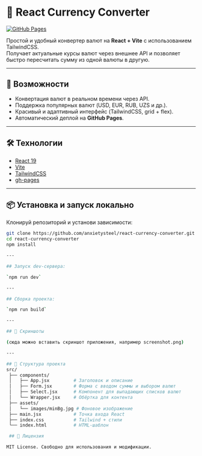 # 💱 React Currency Converter

[![GitHub Pages](https://img.shields.io/badge/demo-online-green)](https://anxietysteel.github.io/react-currency-converter/)

Простой и удобный конвертер валют на **React + Vite** с использованием TailwindCSS.  
Получает актуальные курсы валют через внешнее API и позволяет быстро пересчитать сумму из одной валюты в другую.

---

## 🚀 Возможности
- Конвертация валют в реальном времени через API.  
- Поддержка популярных валют (USD, EUR, RUB, UZS и др.).  
- Красивый и адаптивный интерфейс (TailwindCSS, grid + flex).  
- Автоматический деплой на **GitHub Pages**.

---

## 🛠️ Технологии
- [React 19](https://react.dev/)  
- [Vite](https://vitejs.dev/)  
- [TailwindCSS](https://tailwindcss.com/)  
- [gh-pages](https://www.npmjs.com/package/gh-pages)  

---

## 📦 Установка и запуск локально
Клонируй репозиторий и установи зависимости:

```bash
git clone https://github.com/anxietysteel/react-currency-converter.git
cd react-currency-converter
npm install

---

## Запуск dev-сервера:

`npm run dev`

---

## Сборка проекта:

`npm run build`

---

## 📸 Скриншоты

(сюда можно вставить скриншот приложения, например screenshot.png)

---

## 📂 Структура проекта
src/
 ├── components/
 │   ├── App.jsx         # Заголовок и описание
 │   ├── Form.jsx        # Форма с вводом суммы и выбором валют
 │   ├── Select.jsx      # Компонент для выпадающих списков валют
 │   └── Wrapper.jsx     # Обёртка для контента
 ├── assets/
 │   └── images/minBg.jpg # Фоновое изображение
 ├── main.jsx            # Точка входа React
 ├── index.css           # Tailwind + стили
 └── index.html          # HTML-шаблон

 ## 📜 Лицензия

MIT License. Свободно для использования и модификации.

